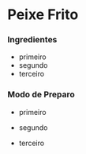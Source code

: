 # Peixe Frito

### Ingredientes

- primeiro
- segundo
- terceiro

### Modo de Preparo

- primeiro

- segundo

- terceiro

  









